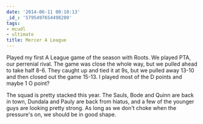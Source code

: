 ```yaml
---
date: '2014-06-11 00:10:13'
_id_: '5795497654498280'
tags:
- mcudl
- ultimate
title: Mercer A League
---
```


Played my first A League game of the season with Roots. We played PTA, our perrenial rival. The game was close the whole way, but we pulled ahead to take half 8-6. They caught up and tied it at 9s, but we pulled away 13-10 and then closed out the game 15-13. I played most of the D points and maybe 1 O point? 

The squad is pretty stacked this year. The Sauls, Bode and Quinn are back in town, Dundala and Pauly are back from hiatus, and a few of the younger guys are looking pretty strong. As long as we don't choke when the pressure's on, we should be in good shape.
